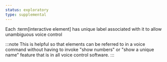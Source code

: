 ```yaml
---
status: exploratory
type: supplemental
---
```


Each :term[interactive element] has unique label associated with it to allow unambiguous voice control

:::note
This is helpful so that elements can be referred to in a voice command without having to invoke "show numbers" or "show a unique name" feature that is in all voice control software.
:::